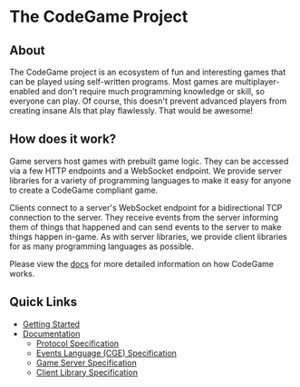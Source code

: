 # The CodeGame Project

## About

The CodeGame project is an ecosystem of fun and interesting games that can be played using self-written programs.
Most games are multiplayer-enabled and don't require much programming knowledge or skill, so everyone can play.
Of course, this doesn't prevent advanced players from creating insane AIs that play flawlessly. That would be awesome!

## How does it work?

Game servers host games with prebuilt game logic. They can be accessed via a few HTTP endpoints and a WebSocket endpoint.
We provide server libraries for a variety of programming languages to make it easy for anyone to create a CodeGame compliant game.

Clients connect to a server's WebSocket endpoint for a bidirectional TCP connection to the server.
They receive events from the server informing them of things that happened and can send events to the server to make things happen in-game.
As with server libraries, we provide client libraries for as many programming languages as possible.

Please view the [docs](https://docs.code-game.org) for more detailed information on how CodeGame works.

## Quick Links

- [Getting Started](https://docs.code-game.org/guides/getting-started)
- [Documentation](https://docs.code-game.org)
  - [Protocol Specification](https://docs.code-game.org/specifications/protocol)
  - [Events Language (CGE) Specification](https://docs.code-game.org/specifications/cge)
  - [Game Server Specification](https://docs.code-game.org/specifications/game-server)
  - [Client Library Specification](https://docs.code-game.org/specifications/client-library)
